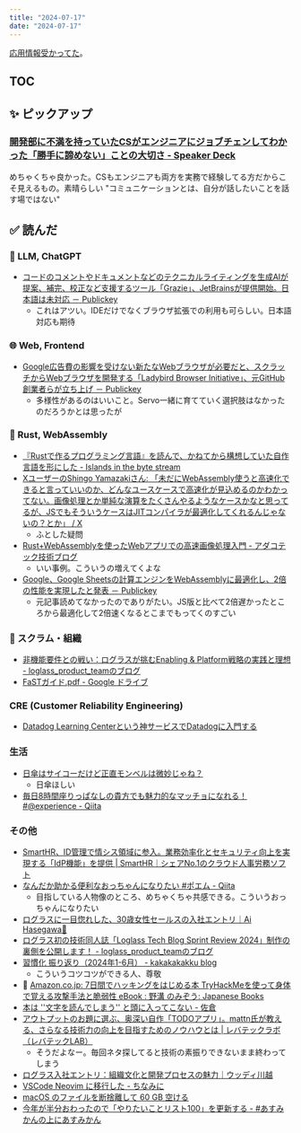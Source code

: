 ```yaml
---
title: "2024-07-17"
date: "2024-07-17"
---
```


[応用情報受かってた](https://x.com/zaki___yama/status/1808722169968668829)。

## TOC

## ✨ ピックアップ

### [開発部に不満を持っていたCSがエンジニアにジョブチェンしてわかった「勝手に諦めない」ことの大切さ - Speaker Deck](https://speakerdeck.com/sakuraikotone/kai-fa-bu-nibu-man-wochi-tuteitacsgaenzinianiziyobutiensitewakatuta-sheng-shou-nidi-menai-kotonoda-qie-sa)

めちゃくちゃ良かった。CSもエンジニアも両方を実務で経験してる方だからこそ見えるもの。素晴らしい
"コミュニケーションとは、自分が話したいことを話す場ではない"

## ✅ 読んだ

<!-- 📝 : 下の方に内容メモあり -->

### 🧠 LLM, ChatGPT

- [コードのコメントやドキュメントなどのテクニカルライティングを生成AIが提案、補完、校正など支援するツール「Grazie」、JetBrainsが提供開始。日本語は未対応 － Publickey](https://www.publickey1.jp/blog/24/aigraziejetbrains.html)
  - これはアツい。IDEだけでなくブラウザ拡張での利用も可らしい。日本語対応も期待

<!-- ### ☁︎ Salesforce -->


### 🌐 Web, Frontend

- [Google広告費の影響を受けない新たなWebブラウザが必要だと、スクラッチからWebブラウザを開発する「Ladybird Browser Initiative」、元GitHub創業者らが立ち上げ － Publickey](https://www.publickey1.jp/blog/24/googlewebwebladybird_browser_initiativegithub.html)
  - 多様性があるのはいいこと。Servo一緒に育てていく選択肢はなかったのだろうかとは思ったが

### 🦀 Rust, WebAssembly

- [『Rustで作るプログラミング言語』を読んで、かねてから構想していた自作言語を形にした - Islands in the byte stream](https://gfx.hatenablog.com/entry/2024/07/09/222800)
- [XユーザーのShingo Yamazakiさん: 「未だにWebAssembly使うと高速化できると言っていいのか、どんなユースケースで高速化が見込めるのかわかってない。画像処理とか単純な演算をたくさんやるようなケースかなと思ってるが、JSでもそういうケースはJITコンパイラが最適化してくれるんじゃないの？とか」 / X](https://x.com/zaki___yama/status/1808650671341838681)
  - ふとした疑問
- [Rust+WebAssemblyを使ったWebアプリでの高速画像処理入門 - アダコテック技術ブログ](https://techblog.adacotech.co.jp/entry/introduction_rust_and_wasm)
  - いい事例。こういうの増えてくよな
- [Google、Google Sheetsの計算エンジンをWebAssemblyに最適化し、2倍の性能を実現したと発表 － Publickey](https://www.publickey1.jp/blog/24/googlegoogle_spreadsheetswebassembly2.html)
  - 元記事読めてなかったのでありがたい。JS版と比べて2倍遅かったところから最適化して2倍速くなるとこまでもってくのすごい


<!-- ### 💻 Computer Science -->


### 🤝 スクラム・組織

- [非機能要件との戦い：ログラスが挑むEnabling & Platform戦略の実践と理想 - loglass_product_teamのブログ](https://prd-blog.loglass.co.jp/entry/2024/07/05/140526)
- [FaSTガイド.pdf - Google ドライブ](https://drive.google.com/file/d/1jkKpvhWcF1N0-7B-9tCkRNXZnphHrHxP/view)

### CRE (Customer Reliability Engineering)

- [Datadog Learning Centerという神サービスでDatadogに入門する](https://zenn.dev/moneyforward/articles/datadog-tutorial)


### 生活

- [日傘はサイコーだけど正直モンベルは微妙じゃね？](https://anond.hatelabo.jp/20240708171325)
  - 日傘ほしい
- [毎日8時間座りっぱなしの貴方でも魅力的なマッチョになれる！ #@experience - Qiita](https://qiita.com/tri300997/items/46b8d60d0a0f36070751)

### その他

- [SmartHR、ID管理で情シス領域に参入。業務効率化とセキュリティ向上を実現する「IdP機能」を提供 | SmartHR｜シェアNo.1のクラウド人事労務ソフト](https://smarthr.jp/release/69956)
- [なんだか助かる便利なおっちゃんになりたい #ポエム - Qiita](https://qiita.com/koji-yamauchi/items/61aed31bc27b929c996c)
  - 目指している人物像のところ、めちゃくちゃ共感できる。こういうおっちゃんになりたい
- [ログラスに一目惚れした、30歳女性セールスの入社エントリ｜Ai Hasegawa🐳](https://note.com/ai__hsgw/n/ncc152c56f0ab?sub_rt=share_pw)
- [ログラス初の技術同人誌「Loglass Tech Blog Sprint Review 2024」制作の裏側を公開します！ - loglass_product_teamのブログ](https://prd-blog.loglass.co.jp/entry/2024/07/11/103949)
- [習慣化 振り返り（2024年1-6月） - kakakakakku blog](https://kakakakakku.hatenablog.com/entry/2024/07/09/183335)
  - こういうコツコツができる人、尊敬
- 📕 [Amazon.co.jp: 7日間でハッキングをはじめる本 TryHackMeを使って身体で覚える攻撃手法と脆弱性 eBook : 野溝 のみぞう: Japanese Books](https://www.amazon.co.jp/dp/B0D8N3YMF9?ref=cm_sw_r_mwn_dp_RNSSFYWJSAGEAHG61DYE_2&ref_=cm_sw_r_mwn_dp_RNSSFYWJSAGEAHG61DYE_2&social_share=cm_sw_r_mwn_dp_RNSSFYWJSAGEAHG61DYE_2&language=en_US&skipTwisterOG=2)
- [本は ''文字を読んでしまう'' と頭に入ってこない - 佐倉](https://sakurar3bellion.hatenablog.com/entry/2024/03/19/011821)
- [アウトプットのお題に選ぶ、奥深い自作「TODOアプリ」。mattn氏が教える、さらなる技術力の向上を目指すためのノウハウとは | レバテックラボ（レバテックLAB）](https://levtech.jp/media/article/column/detail_473/)
  - そうだよなー。毎回ネタ探してると技術の素振りできないまま終わってしまう
- [ログラス入社エントリ：組織文化と開発プロセスの魅力｜ウッディ川越](https://note.com/woody_kawagoe/n/na7d1801b1145?sub_rt=share_pw)
- [VSCode Neovim に移行した - ちなみに](https://blog.nishimu.land/entry/2024/07/07/124051)
- [macOS のファイルを断捨離して 60 GB 空ける](https://zenn.dev/inaniwaudon/articles/5e56e701fc7a41)
- [今年が半分おわったので「やりたいことリスト100」を更新する - #あすみかんの上にあすみかん](https://asumikam.com/entry/2024/07/03/183726)

<!-- ## ✏️ 書いた -->


<!-- ## 🗑 Stale -->

<!-- ## 📝 読んだ記事のメモ -->
